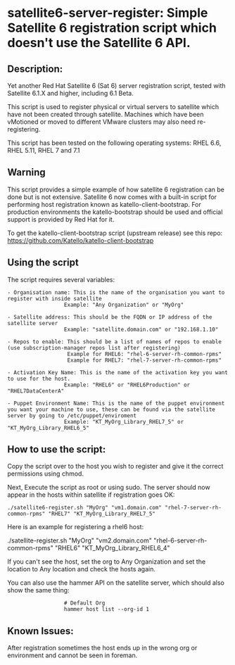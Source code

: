 # satellite6-server-register: Simple Satellite 6 registration script which doesn't use the Satellite 6 API. 

## Description: 

Yet another Red Hat Satellite 6 (Sat 6) server registration script, tested with Satellite 6.1.X and higher, including 6.1 Beta.

This script is used to register physical or virtual servers to satellite which have not been created through satellite. Machines which have been vMotioned or moved to different VMware clusters may also need re-registering.

This script has been tested on the following operating systems: RHEL 6.6, RHEL 5.11, RHEL 7 and 7.1

## Warning

This script provides a simple example of how satellite 6 registration can be done but is not extensive. Satellite 6 now comes with a built-in script for performing host registration known as katello-client-bootstrap. For production environments the katello-bootstrap should be used and official support is provided by Red Hat for it. 

To get the katello-client-bootstrap script (upstream release) see this repo: https://github.com/Katello/katello-client-bootstrap 

## Using the script

The script requires several variables:

    - Organisation name: This is the name of the organisation you want to register with inside satellite
                      Example: "Any Organization" or "MyOrg"

    - Satellite address: This should be the FQDN or IP address of the satellite server
                      Example: "satellite.domain.com" or "192.168.1.10"

    - Repos to enable: This should be a list of names of repos to enable (use subscription-manager repos list after registering)
                       Example for RHEL6: "rhel-6-server-rh-common-rpms"
                       Example for RHEL7: "rhel-7-server-rh-common-rpms"

    - Activation Key Name: This is the name of the activation key you want to use for the host.
                      Example: "RHEL6" or "RHEL6Production" or "RHEL7DataCenterA"

    - Puppet Environment Name: This is the name of the puppet environment you want your machine to use, these can be found via the satellite server by going to /etc/puppet/enviroment
                      Example: "KT_MyOrg_Library_RHEL7_5" or "KT_MyOrg_Library_RHEL6_5"

## How to use the script:

Copy the script over to the host you wish to register and give it the correct permissions using chmod.

Next, Execute the script as root or using sudo. The server should now appear in the hosts within satellite if registration goes OK:

	./satellite6-register.sh "MyOrg" "vm1.domain.com" "rhel-7-server-rh-common-rpms" "RHEL7" "KT_MyOrg_Library_RHEL7_5"

Here is an example for registering a rhel6 host:

  ./satellite-register.sh "MyOrg" "vm2.domain.com" "rhel-6-server-rh-common-rpms" "RHEL6" "KT_MyOrg_Library_RHEL6_4"

If you can't see the host, set the org to Any Organization and set the location to Any location and check the hosts again.

You can also use the hammer API on the satellite server, which should also show the same thing:  

                      # Default Org
                      hammer host list --org-id 1   

## Known Issues:

After registration sometimes the host ends up in the wrong org or environment and cannot be seen in foreman.
